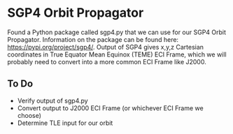 # SGP4 Orbit Propagator
Found a Python package called sgp4.py that we can use for our SGP4 Orbit Propagator. Information on the package can be found here: https://pypi.org/project/sgp4/. Output of SGP4
gives x,y,z Cartesian coordinates in True Equator Mean Equinox (TEME) ECI Frame, which we will probably need to convert into a more common ECI Frame like J2000.

## To Do
- Verify output of sgp4.py
- Convert output to J2000 ECI Frame (or whichever ECI Frame we choose)
- Determine TLE input for our orbit
